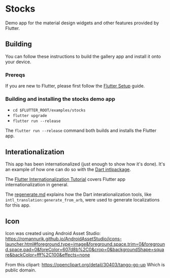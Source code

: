 # Stocks

Demo app for the material design widgets and other features provided by Flutter.

## Building

You can follow these instructions to build the gallery app
and install it onto your device.

### Prereqs

If you are new to Flutter, please first follow
the [Flutter Setup](https://flutter.io/setup/) guide.

### Building and installing the stocks demo app

* `cd $FLUTTER_ROOT/examples/stocks`
* `flutter upgrade`
* `flutter run --release`

The `flutter run --release` command both builds and installs the Flutter app.

## Interationalization

This app has been internationalized (just enough to show how it's
done). It's an example of how one can do so with the
[Dart intlpackage](https://pub.dartlang.org/packages/intl).

The [Flutter Internationalization Tutorial](https://flutter.io/tutorials/internationalization/)
covers Flutter app internationalization in general.

The [regenerate.md](lib/i18n/regenerate.md)
explains how the Dart interationalization tools, like
`intl_translation:generate_from_arb`, were used to generate
localizations for this app.

## Icon

Icon was created using Android Asset Studio:
https://romannurik.github.io/AndroidAssetStudio/icons-launcher.html#foreground.type=image&foreground.space.trim=0&foreground.space.pad=0&foreColor=607d8b%2C0&crop=0&backgroundShape=square&backColor=fff%2C100&effects=none

From this clipart:
https://openclipart.org/detail/30403/tango-go-up
Which is public domain.
